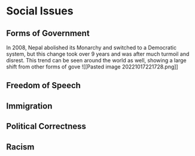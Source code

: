 # Social Issues
## Forms of Government
In 2008, Nepal abolished its Monarchy and switched to a Democratic system, but this change took over 9 years and was after much turmoil and disrest. This trend can be seen around the world as well, showing a large shift from other forms of gove
![[Pasted image 20221017221728.png]]
## Freedom of Speech

## Immigration

## Political Correctness

## Racism
